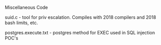 Miscellaneous Code


suid.c   -  tool for priv escalation.  Compiles with 2018 compilers and 2018 bash limits, etc.

postgres.execute.txt  - postgres method for EXEC used in SQL injection POC's

